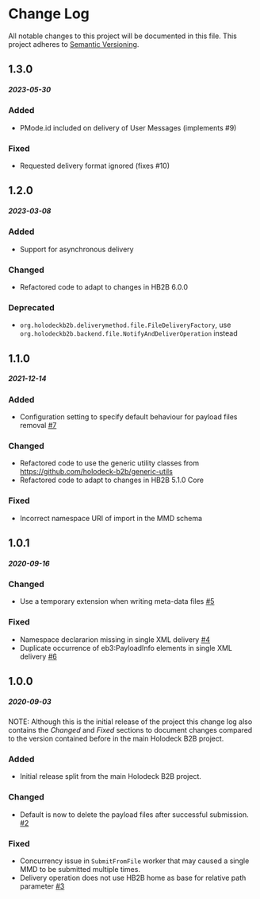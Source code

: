 # Change Log
All notable changes to this project will be documented in this file.
This project adheres to [Semantic Versioning](http://semver.org/).

## 1.3.0
##### 2023-05-30
### Added
* PMode.id included on delivery of User Messages (implements #9)

### Fixed
* Requested delivery format ignored (fixes #10)

## 1.2.0
##### 2023-03-08
### Added
* Support for asynchronous delivery 

### Changed
* Refactored code to adapt to changes in HB2B 6.0.0

### Deprecated
* `org.holodeckb2b.deliverymethod.file.FileDeliveryFactory`, use `org.holodeckb2b.backend.file.NotifyAndDeliverOperation` instead

## 1.1.0
##### 2021-12-14
### Added
* Configuration setting to specify default behaviour for payload files removal [#7](https://github.com/holodeck-b2b/file-backend/issues/7)

### Changed
* Refactored code to use the generic utility classes from https://github.com/holodeck-b2b/generic-utils
* Refactored code to adapt to changes in HB2B 5.1.0 Core 

### Fixed
* Incorrect namespace URI of import in the MMD schema

## 1.0.1
##### 2020-09-16
### Changed
* Use a temporary extension when writing meta-data files [#5](https://github.com/holodeck-b2b/file-backend/issues/5)

### Fixed
* Namespace declararion missing in single XML delivery [#4](https://github.com/holodeck-b2b/file-backend/issues/4)
* Duplicate occurrence of eb3:PayloadInfo elements in single XML delivery [#6](https://github.com/holodeck-b2b/file-backend/issues/6)

## 1.0.0
##### 2020-09-03
NOTE: Although this is the initial release of the project this change log also contains the
_Changed_ and _Fixed_ sections to document changes compared to the version contained before
in the main Holodeck B2B project. 

### Added
* Initial release split from the main Holodeck B2B project.

### Changed
* Default is now to delete the payload files after successful submission. [#2](https://github.com/holodeck-b2b/file-backend/issues/2) 

### Fixed  
* Concurrency issue in `SubmitFromFile` worker that may caused a single MMD to be submitted multiple times.
* Delivery operation does not use HB2B home as base for relative path parameter [#3](https://github.com/holodeck-b2b/file-backend/issues/3) 


